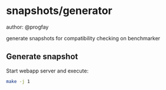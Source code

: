 # snapshots/generator

author: @progfay

generate snapshots for compatibility checking on benchmarker

## Generate snapshot

Start webapp server and execute:
```sh
make -j 1
```

